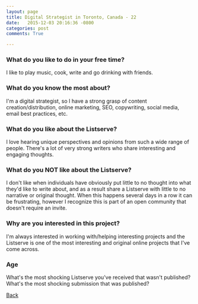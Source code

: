 ```yaml
---
layout: page
title: Digital Strategist in Toronto, Canada - 22
date:   2015-12-03 20:16:36 -0800
categories: post
comments: True

---
```


### What do you like to do in your free time?
<p>I like to play music, cook, write and go drinking with friends.</p>

### What do you know the most about?
<p>I'm a digital strategist, so I have a strong grasp of content creation/distribution, online marketing, SEO, copywriting, social media, email best practices, etc.</p>

### What do you like about the Listserve?
<p>I love hearing unique perspectives and opinions from such a wide range of people. There's a lot of very strong writers who share interesting and engaging thoughts. </p>

### What do you NOT like about the Listserve?
<p>I don't like when individuals have obviously put little to no thought into what they'd like to write about, and as a result share a Listserve with little to no narrative or original thought. When this happens several days in a row it can be frustrating, however I recognize this is part of an open community that doesn't require an invite.</p>

### Why are you interested in this project?
<p>I'm always interested in working with/helping interesting projects and the Listserve is one of the most interesting and original online projects that I've come across. </p>

### Age
<p>What's the most shocking Listserve you've received that wasn't published? What's the most shocking submission that was published? </p>

[Back][1]

[1]: /home/responders/all